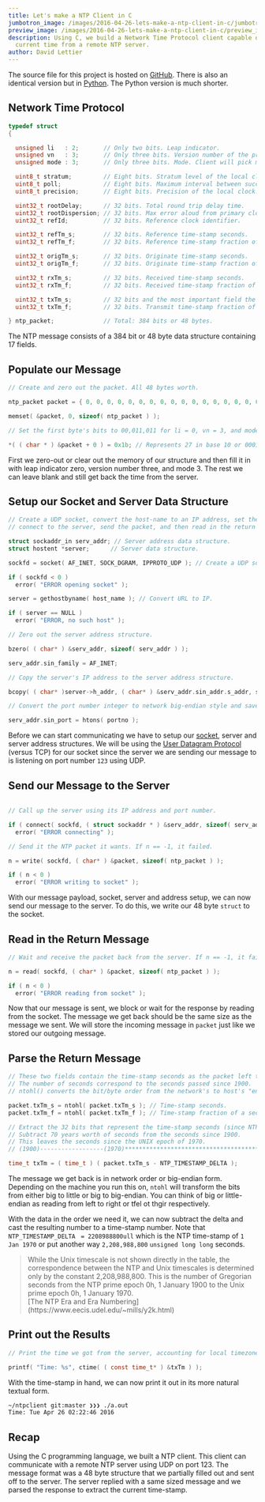 ```yaml
---
title: Let's make a NTP Client in C
jumbotron_image: /images/2016-04-26-lets-make-a-ntp-client-in-c/jumbotron_image.jpg
preview_image: /images/2016-04-26-lets-make-a-ntp-client-in-c/preview_image.jpg
description: Using C, we build a Network Time Protocol client capable of getting the
  current time from a remote NTP server.
author: David Lettier
---
```

<!--https://pixabay.com/en/clock-railway-station-station-clock-1314411/-->

The source file for this project is hosted on [GitHub](https://github.com/lettier/ntpclient/blob/master/source/c/main.c).
There is also an identical version but in [Python](https://github.com/lettier/ntpclient/blob/master/source/python/ntpclient.py).
The Python version is much shorter.

## Network Time Protocol

```c
typedef struct
{

  unsigned li   : 2;       // Only two bits. Leap indicator.
  unsigned vn   : 3;       // Only three bits. Version number of the protocol.
  unsigned mode : 3;       // Only three bits. Mode. Client will pick mode 3 for client.

  uint8_t stratum;         // Eight bits. Stratum level of the local clock.
  uint8_t poll;            // Eight bits. Maximum interval between successive messages.
  uint8_t precision;       // Eight bits. Precision of the local clock.

  uint32_t rootDelay;      // 32 bits. Total round trip delay time.
  uint32_t rootDispersion; // 32 bits. Max error aloud from primary clock source.
  uint32_t refId;          // 32 bits. Reference clock identifier.

  uint32_t refTm_s;        // 32 bits. Reference time-stamp seconds.
  uint32_t refTm_f;        // 32 bits. Reference time-stamp fraction of a second.

  uint32_t origTm_s;       // 32 bits. Originate time-stamp seconds.
  uint32_t origTm_f;       // 32 bits. Originate time-stamp fraction of a second.

  uint32_t rxTm_s;         // 32 bits. Received time-stamp seconds.
  uint32_t rxTm_f;         // 32 bits. Received time-stamp fraction of a second.

  uint32_t txTm_s;         // 32 bits and the most important field the client cares about. Transmit time-stamp seconds.
  uint32_t txTm_f;         // 32 bits. Transmit time-stamp fraction of a second.

} ntp_packet;              // Total: 384 bits or 48 bytes.
```

The NTP message consists of a 384 bit or 48 byte data structure containing 17 fields.

## Populate our Message

```c
// Create and zero out the packet. All 48 bytes worth.

ntp_packet packet = { 0, 0, 0, 0, 0, 0, 0, 0, 0, 0, 0, 0, 0, 0, 0, 0, 0 };

memset( &packet, 0, sizeof( ntp_packet ) );

// Set the first byte's bits to 00,011,011 for li = 0, vn = 3, and mode = 3. The rest will be left set to zero.

*( ( char * ) &packet + 0 ) = 0x1b; // Represents 27 in base 10 or 00011011 in base 2.
```

First we zero-out or clear out the memory of our structure and then fill it in with leap indicator zero,
version number three, and mode 3. The rest we can leave blank and still get back the time from the server.

## Setup our Socket and Server Data Structure

```c
// Create a UDP socket, convert the host-name to an IP address, set the port number,
// connect to the server, send the packet, and then read in the return packet.

struct sockaddr_in serv_addr; // Server address data structure.
struct hostent *server;      // Server data structure.

sockfd = socket( AF_INET, SOCK_DGRAM, IPPROTO_UDP ); // Create a UDP socket.

if ( sockfd < 0 )
  error( "ERROR opening socket" );

server = gethostbyname( host_name ); // Convert URL to IP.

if ( server == NULL )
  error( "ERROR, no such host" );

// Zero out the server address structure.

bzero( ( char* ) &serv_addr, sizeof( serv_addr ) );

serv_addr.sin_family = AF_INET;

// Copy the server's IP address to the server address structure.

bcopy( ( char* )server->h_addr, ( char* ) &serv_addr.sin_addr.s_addr, server->h_length );

// Convert the port number integer to network big-endian style and save it to the server address structure.

serv_addr.sin_port = htons( portno );
```

Before we can start communicating we have to setup our [socket](https://en.wikipedia.org/wiki/Network_socket),
server and server address structures.
We will be using the [User Datagram Protocol](https://en.wikipedia.org/wiki/User_Datagram_Protocol) (versus TCP)
for our socket since the server we are sending our message to is listening on port number `123` using UDP.

## Send our Message to the Server

```c

// Call up the server using its IP address and port number.

if ( connect( sockfd, ( struct sockaddr * ) &serv_addr, sizeof( serv_addr) ) < 0 )
  error( "ERROR connecting" );

// Send it the NTP packet it wants. If n == -1, it failed.

n = write( sockfd, ( char* ) &packet, sizeof( ntp_packet ) );

if ( n < 0 )
  error( "ERROR writing to socket" );
```

With our message payload, socket, server and address setup, we can now send our message to the server.
To do this, we write our 48 byte `struct` to the socket.

## Read in the Return Message

```c
// Wait and receive the packet back from the server. If n == -1, it failed.

n = read( sockfd, ( char* ) &packet, sizeof( ntp_packet ) );

if ( n < 0 )
  error( "ERROR reading from socket" );
```

Now that our message is sent, we block or wait for the response by reading from the socket.
The message we get back should be the same size as the message we sent.
We will store the incoming message in `packet` just like we stored our outgoing message.

## Parse the Return Message

```c
// These two fields contain the time-stamp seconds as the packet left the NTP server.
// The number of seconds correspond to the seconds passed since 1900.
// ntohl() converts the bit/byte order from the network's to host's "endianness".

packet.txTm_s = ntohl( packet.txTm_s ); // Time-stamp seconds.
packet.txTm_f = ntohl( packet.txTm_f ); // Time-stamp fraction of a second.

// Extract the 32 bits that represent the time-stamp seconds (since NTP epoch) from when the packet left the server.
// Subtract 70 years worth of seconds from the seconds since 1900.
// This leaves the seconds since the UNIX epoch of 1970.
// (1900)------------------(1970)**************************************(Time Packet Left the Server)

time_t txTm = ( time_t ) ( packet.txTm_s - NTP_TIMESTAMP_DELTA );
```

The message we get back is in network order or big-endian form.
Depending on the machine you run this on, `ntohl` will transform the bits
from either big to little or big to big-endian.
You can think of big or little-endian as reading from left to right or tfel ot thgir respectively.

With the data in the order we need it, we can now subtract the delta and cast the resulting number
to a time-stamp number. Note that `NTP_TIMESTAMP_DELTA` ` = 2208988800ull` which is the NTP time-stamp of `1 Jan 1970` or put another way
`2,208,988,800` `unsigned long long` seconds.

<blockquote>
While the Unix timescale is not shown directly in the table,
the correspondence between the NTP and Unix timescales is determined only
by the constant 2,208,988,800. This is the number of Gregorian seconds from the NTP prime
epoch 0h, 1 January 1900 to the Unix prime epoch 0h, 1 January 1970.
<footer>[The NTP Era and Era Numbering](https://www.eecis.udel.edu/~mills/y2k.html)</footer>
</blockquote>

## Print out the Results

```c
// Print the time we got from the server, accounting for local timezone and conversion from UTC time.

printf( "Time: %s", ctime( ( const time_t* ) &txTm ) );
```

With the time-stamp in hand, we can now print it out in its more natural textual form.

```bash
~/ntpclient git:master ❯❯❯ ./a.out
Time: Tue Apr 26 02:22:46 2016
```

## Recap

Using the C programming language, we built a NTP client. This client can communicate with a remote NTP server using UDP on port 123.
The message format was a 48 byte structure that we partially filled out and sent off to the server.
The server replied with a same sized message and we parsed the response to extract the current time-stamp.
